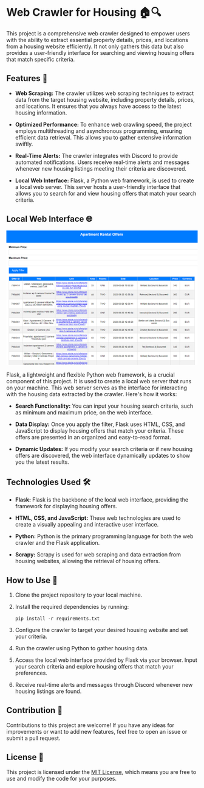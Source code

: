# Web Crawler for Housing 🏠🔍

This project is a comprehensive web crawler designed to empower users with the ability to extract essential property details, prices, and locations from a housing website efficiently. It not only gathers this data but also provides a user-friendly interface for searching and viewing housing offers that match specific criteria.

## Features 🌟

- **Web Scraping:** The crawler utilizes web scraping techniques to extract data from the target housing website, including property details, prices, and locations. It ensures that you always have access to the latest housing information.

- **Optimized Performance:** To enhance web crawling speed, the project employs multithreading and asynchronous programming, ensuring efficient data retrieval. This allows you to gather extensive information swiftly.

- **Real-Time Alerts:** The crawler integrates with Discord to provide automated notifications. Users receive real-time alerts and messages whenever new housing listings meeting their criteria are discovered.

- **Local Web Interface:** Flask, a Python web framework, is used to create a local web server. This server hosts a user-friendly interface that allows you to search for and view housing offers that match your search criteria.

## Local Web Interface 🌐

![Interface](images/interface.PNG)

Flask, a lightweight and flexible Python web framework, is a crucial component of this project. It is used to create a local web server that runs on your machine. This web server serves as the interface for interacting with the housing data extracted by the crawler. Here's how it works:

- **Search Functionality:** You can input your housing search criteria, such as minimum and maximum price, on the web interface.

- **Data Display:** Once you apply the filter, Flask uses HTML, CSS, and JavaScript to display housing offers that match your criteria. These offers are presented in an organized and easy-to-read format.

- **Dynamic Updates:** If you modify your search criteria or if new housing offers are discovered, the web interface dynamically updates to show you the latest results.

## Technologies Used 🛠️

- **Flask:** Flask is the backbone of the local web interface, providing the framework for displaying housing offers.

- **HTML, CSS, and JavaScript:** These web technologies are used to create a visually appealing and interactive user interface.

- **Python:** Python is the primary programming language for both the web crawler and the Flask application.

- **Scrapy:** Scrapy is used for web scraping and data extraction from housing websites, allowing the retrieval of housing offers.

## How to Use 🚀

1. Clone the project repository to your local machine.

2. Install the required dependencies by running:

   ```
   pip install -r requirements.txt
   ```

3. Configure the crawler to target your desired housing website and set your criteria.

4. Run the crawler using Python to gather housing data.

5. Access the local web interface provided by Flask via your browser. Input your search criteria and explore housing offers that match your preferences.

6. Receive real-time alerts and messages through Discord whenever new housing listings are found.

## Contribution 🤝

Contributions to this project are welcome! If you have any ideas for improvements or want to add new features, feel free to open an issue or submit a pull request.

## License 📜

This project is licensed under the [MIT License](LICENSE.txt), which means you are free to use and modify the code for your purposes.

